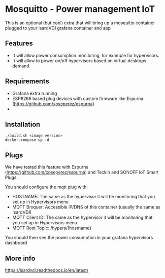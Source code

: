 # Mosquitto - Power management IoT

This is an optional (but cool) extra that will bring up a mosquitto container plugged to your IsardVDI grafana container and app

## Features
- It will allow power consumption monitoring, for example for hypervisors.
- It will allow to power on/off hypervisors based on virtual desktops demand.

## Requirements

- Grafana extra running
- ESP8266 based plug devices with custom firmware like Espurna (https://github.com/xoseperez/espurna)
- 
## Installation

```
./build.sh <image version>
docker-compose up -d
```

## Plugs

We have tested this feature with Espurna (https://github.com/xoseperez/espurna) and Teckin and SONOFF IoT Smart Plugs.

You should configure the mqtt plug with:
- HOSTNAME: The same as the hypervisor it will be monitoring that you set up in Hypervisors menu
- MQTT Broquer: Accessible IP/DNS of this container (usually the same as IsardVDI)
- MQTT Client ID: The same as the hypervisor it will be monitoring that you set up in Hypervisors menu
- MQTT Root Topic: /hypers/{hostname}

You should then see the power consumption in your grafana hypervisors dashboard

## More info

https://isardvdi.readthedocs.io/en/latest/
